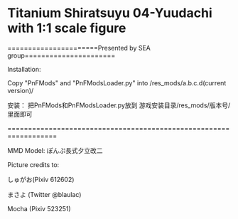 ﻿# Titanium Shiratsuyu 04-Yuudachi with 1:1 scale figure

======================Presented by SEA group======================



Installation: 

Copy "PnFMods" and "PnFModsLoader.py" into /res_mods/a.b.c.d(current version)/


安装：
把PnFMods和PnFModsLoader.py放到
游戏安装目录/res_mods/版本号/ 
里面即可

==================================================================

MMD Model: 
ぽんぷ長式夕立改二

Picture credits to:
しゅがお(Pixiv 612602)
まさよ	(Twitter @blaulac)
Mocha	(Pixiv 523251)